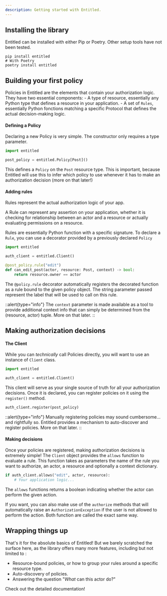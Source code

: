 ```yaml
---
description: Getting started with Entitled. 
---
```



## Installing the library

Entitled can be installed with either Pip or Poetry. Other setup tools have not been tested.

```shell
pip install entitled
# With Poetry
poetry install entitled
```

## Building your first policy

Policies in Entitled are the elements that contain your authorization logic. They have two essential components:
    - A type of resource, essentially any Python type that defines a resource in your application.
    - A set of `Rules`, essentially Python fonctions matching a specific Protocol that defines the actual decision-making logic.


#### Defining a Policy

Declaring a new Policy is very simple. The constructor only requires a type parameter.

```py
import entitled

post_policy = entitled.Policy[Post]()
```

This defines a `Policy` on the `Post` resource type. This is important, because Entitled will use this
to infer which policy to use whenever it has to make an authorization decision (more on that later!)

#### Adding rules 

Rules represent the actual authorization logic of your app.

A Rule can represent any assertion on your application, whether it is checking for relationship between an actor and a resource or actually evaluating permissions on a resource.

Rules are essentially Python function with a specific signature. To declare a `Rule`, you can use a decorator provided by a previously declared `Policy`

```py
import entitled

auth_client = entitled.Client()

@post_policy.rule("edit")
def can_edit_post(actor, resource: Post, context) -> bool:
    return resource.owner == actor
```

The `@policy.rule` decorator automatically registers the decorated function as a rule bound to the given policy object. The string parameter passed represent the label that will be used to call on this rule.

::alert{type="info"}
The `context` parameter is made available as a tool to provide additional context info that can simply be determined from the (resource, actor) tuple. More on that later.
::

## Making authorization decisions


#### The Client

While you can *technically* call Policies directly, you will want to use an instance of `Client` class.
```py
import entitled

auth_client = entitled.Client()
```
This client will serve as your single source of truth for all your authorization decisions. Once it is declared, you can register policies on it using the `register()` method.

```python
auth_client.register(post_policy)
```

::alert{type="info"}
Manually registering policies may sound cumbersome... and rightfully so. Entitled provides a mechanism to auto-discover and register policies. More on that later.
::

#### Making decisions 

Once your policies are registered, making authorization decisions is extremely simple! The `Client` object provides the `allows` function to evaluate a rule. This function takes as parameters the name of the rule you want to authorize, an actor, a resource and optionally a context dictionary.

```py
if auth_client.allows("edit", actor, resource):
    # Your application logic...

```

The `allows` functions returns a boolean indicating whether the actor can perform the given action. 

If you want, you can also make use of the `authorize` methods that will automatically raise an `AuthorizationException` if the user is not allowed to perform the action. Both function are called the exact same way.

## Wrapping things up

That's it for the absolute basics of Entitled! But we barely scratched the surface here, as the library offers many more features, including but not limited to :
- Resource-bound policies, or how to group your rules around a specific resource type.
- Auto-discovery of policies.
- Answering the question "*What* can this actor do?"

Check out the detailed documentation!
